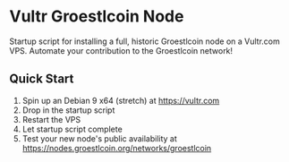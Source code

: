 # Vultr Groestlcoin Node
Startup script for installing a full, historic Groestlcoin node on a Vultr.com VPS. Automate your contribution to the Groestlcoin network!

## Quick Start

1. Spin up an Debian 9 x64 (stretch) at https://vultr.com
2. Drop in the startup script
3. Restart the VPS
4. Let startup script complete
8. Test your new node's public availability at https://nodes.groestlcoin.org/networks/groestlcoin
